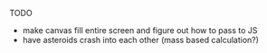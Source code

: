 TODO
- make canvas fill entire screen and figure out how to pass to JS
- have asteroids crash into each other (mass based calculation?)
